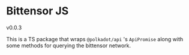 # Bittensor JS
v0.0.3

This is a TS package that wraps `@polkadot/api` 's `ApiPromise` along with some methods for querying the bittensor network.